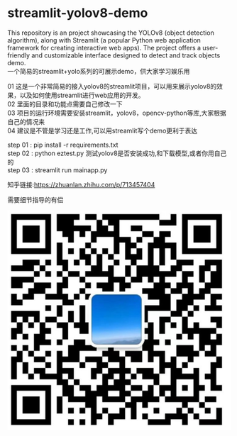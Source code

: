 # streamlit-yolov8-demo
This repository is an project showcasing the  YOLOv8 (object detection algorithm), along with Streamlit (a popular Python web application framework for creating interactive web apps).  The project offers a user-friendly and customizable interface designed to detect and track objects demo.  
一个简易的streamlit+yolo系列的可展示demo，供大家学习娱乐用 

01 这是一个非常简易的接入yolov8的streamlit项目，可以用来展示yolov8的效果，以及如何使用streamlit进行web应用的开发。  
02 里面的目录和功能点需要自己修改一下  
03 项目的运行环境需要安装streamlit，yolov8，opencv-python等库,大家根据自己的情况来  
04 建议是不管是学习还是工作,可以用streamlit写个demo更利于表达  



step 01 : pip install -r requirements.txt  
step 02 : python eztest.py 测试yolov8是否安装成功,和下载模型,或者你用自己的  
step 03 : streamlit run mainapp.py  

知乎链接:https://zhuanlan.zhihu.com/p/713457404 

需要细节指导的有偿

<img src="./data/ask.png" >